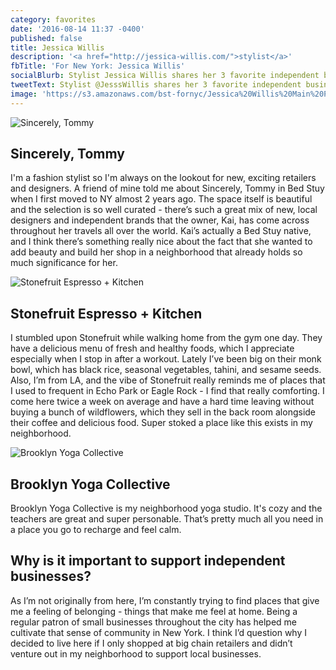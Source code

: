 ```yaml
---
category: favorites
date: '2016-08-14 11:37 -0400'
published: false
title: Jessica Willis
description: '<a href="http://jessica-willis.com/">stylist</a>'
fbTitle: 'For New York: Jessica Willis'
socialBlurb: Stylist Jessica Willis shares her 3 favorite independent businesses in NYC
tweetText: Stylist @JesssWillis shares her 3 favorite independent businesses in NYC
image: 'https://s3.amazonaws.com/bst-fornyc/Jessica%20Willis%20Main%20Portrait.jpg'
---
```

![Sincerely, Tommy](https://s3.amazonaws.com/bst-fornyc/Jessica%20Willis%20Sincerely%20Tommy.jpg)
## Sincerely, Tommy
I'm a fashion stylist so I'm always on the lookout for new, exciting retailers and designers. A friend of mine told me about Sincerely, Tommy in Bed Stuy when I first moved to NY almost 2 years ago. The space itself is beautiful and the selection is so well curated - there’s such a great mix of new, local designers and independent brands that the owner, Kai, has come across throughout her travels all over the world. Kai’s actually a Bed Stuy native, and I think there’s something really nice about the fact that she wanted to add beauty and build her shop in a neighborhood that already holds so much significance for her.  

![Stonefruit Espresso + Kitchen](https://s3.amazonaws.com/bst-fornyc/Jessica%20Willis%20Stonefruit.jpg)
## Stonefruit Espresso + Kitchen
I stumbled upon Stonefruit while walking home from the gym one day. They have a delicious menu of fresh and healthy foods, which I appreciate especially when I stop in after a workout. Lately I’ve been big on their monk bowl, which has black rice, seasonal vegetables, tahini, and sesame seeds. Also, I’m from LA, and the vibe of Stonefruit really reminds me of places that I used to frequent in Echo Park or Eagle Rock - I find that really comforting. I come here twice a week on average and have a hard time leaving without buying a bunch of wildflowers, which they sell in the back room alongside their coffee and delicious food. Super stoked a place like this exists in my neighborhood.

![Brooklyn Yoga Collective](https://s3.amazonaws.com/bst-fornyc/Jessica%20Willis%20Brooklyn%20Yoga%20Collective.jpg)
## Brooklyn Yoga Collective
Brooklyn Yoga Collective is my neighborhood yoga studio. It's cozy and the teachers are great and super personable. That’s pretty much all you need in a place you go to recharge and feel calm. 
 
## Why is it important to support independent businesses?
As I’m not originally from here, I’m constantly trying to find places that give me a feeling of belonging - things that make me feel at home. Being a regular patron of small businesses throughout the city has helped me cultivate that sense of community in New York. I think I’d question why I decided to live here if I only shopped at big chain retailers and didn’t venture out in my neighborhood to support local businesses. 